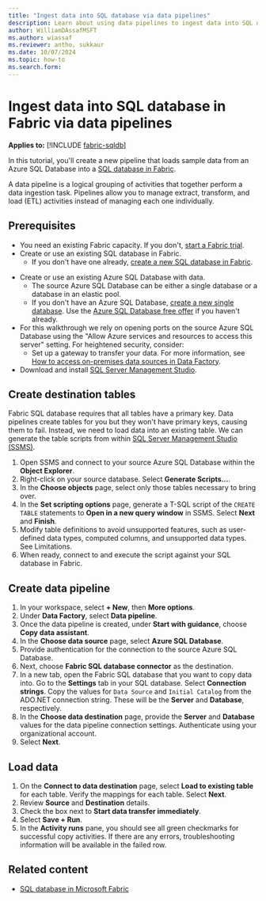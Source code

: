 ```yaml
---
title: "Ingest data into SQL database via data pipelines"
description: Learn about using data pipelines to ingest data into SQL database in Fabric.
author: WilliamDAssafMSFT
ms.author: wiassaf
ms.reviewer: antho, sukkaur
ms.date: 10/07/2024
ms.topic: how-to
ms.search.form:
---
```

# Ingest data into SQL database in Fabric via data pipelines

**Applies to:** [!INCLUDE [fabric-sqldb](../includes/applies-to-version/fabric-sqldb.md)]

In this tutorial, you'll create a new pipeline that loads sample data from an Azure SQL Database into a [SQL database in Fabric](overview.md).

A data pipeline is a logical grouping of activities that together perform a data ingestion task. Pipelines allow you to manage extract, transform, and load (ETL) activities instead of managing each one individually.

## Prerequisites

- You need an existing Fabric capacity. If you don't, [start a Fabric trial](../../get-started/fabric-trial.md).
- Create or use an existing SQL database in Fabric.
    - If you don't have one already, [create a new SQL database in Fabric](create.md).
<!--    - During the current preview, we recommend using a copy of one of your existing databases or any existing test or development database that you can recover quickly from a backup. If you want to use a database from an existing backup, see [Restore a database from a backup in Azure SQL Database](/azure/azure-sql/database/recovery-using-backups). -->
- Create or use an existing Azure SQL Database with data.
    - The source Azure SQL Database can be either a single database or a database in an elastic pool.
    - If you don't have an Azure SQL Database, [create a new single database](/azure/azure-sql/database/single-database-create-quickstart?view=azuresql-db&preserve-view=true&tabs=azure-portal). Use the [Azure SQL Database free offer](/azure/azure-sql/database/free-offer?view=azuresql-db&preserve-view=true) if you haven't already.
- For this walkthrough we rely on opening ports on the source Azure SQL Database using the "Allow Azure services and resources to access this server" setting. For heightened security, consider:
    - Set up a gateway to transfer your data. For more information, see [How to access on-premises data sources in Data Factory](../../data-factory/how-to-access-on-premises-data.md).
- Download and install [SQL Server Management Studio](https://aka.ms/ssms).

## Create destination tables

Fabric SQL database requires that all tables have a primary key. Data pipelines create tables for you but they won't have primary keys, causing them to fail. Instead, we need to load data into an existing table. We can generate the table scripts from within [SQL Server Management Studio (SSMS)](https://aka.ms/ssms).

1. Open SSMS and connect to your source Azure SQL Database within the **Object Explorer**.
1. Right-click on your source database. Select **Generate Scripts...**.
1. In the **Choose objects** page, select only those tables necessary to bring over.
1. In the **Set scripting options** page, generate a T-SQL script of the `CREATE TABLE` statements to **Open in a new query window** in SSMS. Select **Next** and **Finish**.
1. Modify table definitions to avoid unsupported features, such as user-defined data types, computed columns, and unsupported data types. See Limitations.
1. When ready, connect to and execute the script against your SQL database in Fabric.

## Create data pipeline

1. In your workspace, select **+ New**, then **More options**.
1. Under **Data Factory**, select **Data pipeline**.
1. Once the data pipeline is created, under **Start with guidance**, choose **Copy data assistant**.
1. In the **Choose data source** page, select **Azure SQL Database**.
1. Provide authentication for the connection to the source Azure SQL Database.
1. Next, choose **Fabric SQL database connector** as the destination.
1. In a new tab, open the Fabric SQL database that you want to copy data into. Go to the **Settings** tab in your SQL database. Select **Connection strings**. Copy the values for `Data Source` and `Initial Catalog` from the ADO.NET connection string. These will be the **Server** and **Database**, respectively.
1. In the **Choose data destination** page, provide the **Server** and **Database** values for the data pipeline connection settings. Authenticate using your organizational account.
1. Select **Next**.

## Load data

1. On the **Connect to data destination** page, select **Load to existing table** for each table. Verify the mappings for each table. Select **Next**.  
1. Review **Source** and **Destination** details.
1. Check the box next to **Start data transfer immediately**.
1. Select **Save + Run**.
1. In the **Activity runs** pane, you should see all green checkmarks for successful copy activities. If there are any errors, troubleshooting information will be available in the failed row.

## Related content

- [SQL database in Microsoft Fabric](overview.md)
